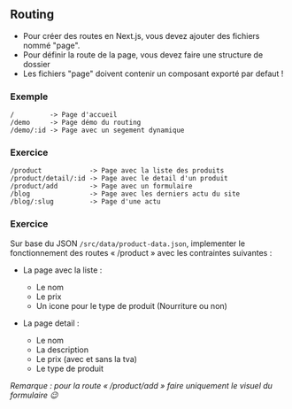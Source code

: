 ## Routing
- Pour créer des routes en Next.js, vous devez ajouter des fichiers nommé "page".
- Pour définir la route de la page, vous devez faire une structure de dossier
- Les fichiers "page" doivent contenir un composant exporté par defaut !

### Exemple
```
/         -> Page d'accueil
/demo     -> Page démo du routing
/demo/:id -> Page avec un segement dynamique
```

### Exercice
```
/product            -> Page avec la liste des produits
/product/detail/:id -> Page avec le detail d'un produit
/product/add        -> Page avec un formulaire  
/blog               -> Page avec les derniers actu du site
/blog/:slug         -> Page d'une actu
```


### Exercice 
Sur base du JSON `/src/data/product-data.json`, implementer le fonctionnement des routes « /product » avec les contraintes suivantes :
 
- La page avec la liste :
  - Le nom
  - Le prix
  - Un icone pour le type de produit (Nourriture ou non)

- La page detail : 
  - Le nom
  - La description
  - Le prix (avec et sans la tva)
  - Le type de produit

_Remarque : pour la route « /product/add » faire uniquement le visuel du formulaire 😉_
